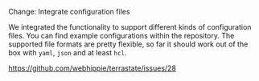 Change: Integrate configuration files

We integrated the functionality to support different kinds of configuration
files. You can find example configurations within the repository. The supported
file formats are pretty flexible, so far it should work out of the box with
`yaml`, `json` and at least `hcl`.

https://github.com/webhippie/terrastate/issues/28
